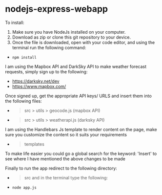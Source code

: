 # nodejs-express-webapp

To install: 
1. Make sure you have NodeJs installed on your computer.
2. Download as zip or clone this git repository to your device.
3. Once the file is downloaded, open with your code editor, and using the terminal run the following command: 
- `npm install` 

I am using the Mapbox API and DarkSky API to make weather forecast requests, simply sign up to the following:
- https://darksky.net/dev
- https://www.mapbox.com/

Once signed up, get the appropriate API keys/ URLS and insert them into the following files:
- > src > utils > geocode.js (mapbox API)
- > src > utils > weatherapi.js (darksky API)

I am using the Handlebars Js template to render content on the page, make sure you customize the content so it suits your requirements
- > templates

To make life easier you could go a global search for the keyword: 'Insert' to see where I have mentioned the above changes to be made

Finally to run the app redirect to the following directory:
- > src
and in the terminal type the following:
- `node app.js`

